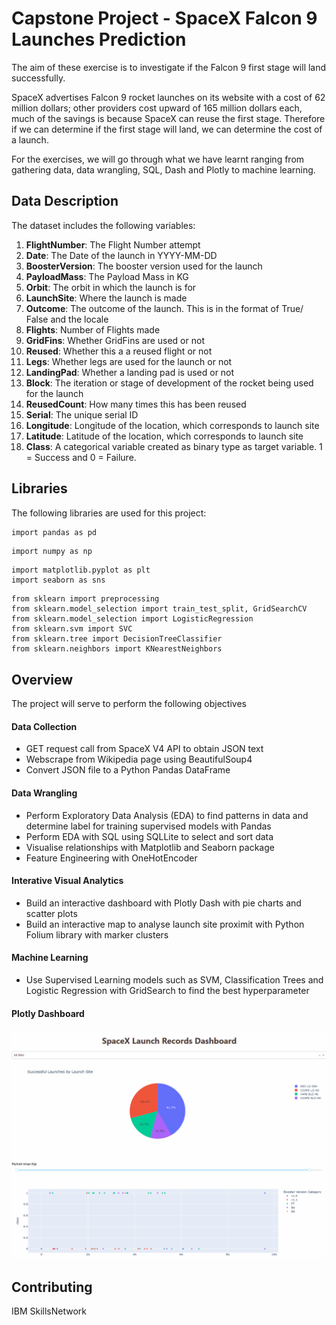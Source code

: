 # Capstone Project - SpaceX Falcon 9 Launches Prediction

The aim of these exercise is to investigate  if the Falcon 9 first stage will land successfully.

SpaceX advertises Falcon 9 rocket launches on its website with a cost of 62 million dollars; other providers cost upward of 165 million dollars each, much of the savings is because SpaceX can reuse the first stage. Therefore if we can determine if the first stage will land, we can determine the cost of a launch.

For the exercises, we will go through what we have learnt ranging from gathering data, data wrangling, SQL, Dash and Plotly to machine learning.

## Data Description
The dataset includes the following variables:
1. **FlightNumber**: The Flight Number attempt
2. **Date**: The Date of the launch in YYYY-MM-DD
3. **BoosterVersion**: The booster version used for the launch
4. **PayloadMass**: The Payload Mass in KG
5. **Orbit**: The orbit in which the launch is for
6. **LaunchSite**: Where the launch is made
7. **Outcome**: The outcome of the launch. This is in the format of True/ False and the locale
8. **Flights**: Number of Flights made
9. **GridFins**: Whether GridFins are used or not
10. **Reused**: Whether this a a reused flight or not
11. **Legs**: Whether legs are used for the launch or not
12. **LandingPad**: Whether a landing pad is used or not
13. **Block**: The iteration or stage of development of the rocket being used for the launch
14. **ReusedCount**: How many times this has been reused
15. **Serial**: The unique serial ID
16. **Longitude**: Longitude of the location, which corresponds to launch site
17. **Latitude**: Latitude of the location, which corresponds to launch site
18. **Class**: A categorical variable created as binary type as target variable. 1 = Success and 0 = Failure.

## Libraries

The following libraries are used for this project:

```bash
import pandas as pd
```
```
import numpy as np
```
```
import matplotlib.pyplot as plt
import seaborn as sns
```
```
from sklearn import preprocessing
from sklearn.model_selection import train_test_split, GridSearchCV
from sklearn.model_selection import LogisticRegression
from sklearn.svm import SVC
from sklearn.tree import DecisionTreeClassifier
from sklearn.neighbors import KNearestNeighbors
```

## Overview

The project will serve to perform the following objectives

#### Data Collection
- GET request call from SpaceX V4 API to obtain JSON text
- Webscrape from Wikipedia page using BeautifulSoup4
- Convert JSON file to a Python Pandas DataFrame

#### Data Wrangling
- Perform Exploratory Data Analysis (EDA) to find patterns in data and determine label for training supervised models with Pandas
- Perform EDA with SQL using SQLLite to select and sort data
- Visualise relationships with Matplotlib and Seaborn package
- Feature Engineering with OneHotEncoder

#### Interative Visual Analytics
- Build an interactive dashboard with Plotly Dash with pie charts and scatter plots
- Build an interactive map to analyse launch site proximit with Python Folium library with marker clusters

#### Machine Learning
- Use Supervised Learning models such as SVM, Classification Trees and Logistic Regression with GridSearch to find the best hyperparameter

#### Plotly Dashboard
![Dashboard](SpaceXLaunchRecordsDashboard.gif)

## Contributing

IBM SkillsNetwork
